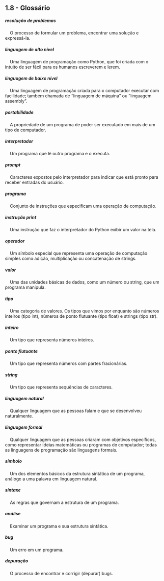 ## 1.8 - Glossário


##### resolução de problemas
&nbsp;&nbsp;&nbsp;&nbsp;O processo de formular um problema, encontrar uma solução e expressá-la.

##### linguagem de alto nível
&nbsp;&nbsp;&nbsp;&nbsp;Uma linguagem de programação como Python, que foi criada com o intuito de ser fácil para os humanos escreverem e lerem.

##### linguagem de baixo nível
&nbsp;&nbsp;&nbsp;&nbsp;Uma linguagem de programação criada para o computador executar com facilidade; também chamada de “linguagem de máquina” ou “linguagem assembly”.

##### portabilidade
&nbsp;&nbsp;&nbsp;&nbsp;A propriedade de um programa de poder ser executado em mais de um tipo de computador.

##### interpretador
&nbsp;&nbsp;&nbsp;&nbsp;Um programa que lê outro programa e o executa.

##### prompt
&nbsp;&nbsp;&nbsp;&nbsp;Caracteres expostos pelo interpretador para indicar que está pronto para receber entradas do usuário.

##### programa
&nbsp;&nbsp;&nbsp;&nbsp;Conjunto de instruções que especificam uma operação de computação.

##### instrução print
&nbsp;&nbsp;&nbsp;&nbsp;Uma instrução que faz o interpretador do Python exibir um valor na tela.

##### operador
&nbsp;&nbsp;&nbsp;&nbsp;Um símbolo especial que representa uma operação de computação simples como adição, multiplicação ou concatenação de strings.

##### valor
&nbsp;&nbsp;&nbsp;&nbsp;Uma das unidades básicas de dados, como um número ou string, que um programa manipula.

##### tipo
&nbsp;&nbsp;&nbsp;&nbsp;Uma categoria de valores. Os tipos que vimos por enquanto são números inteiros (tipo int), números de ponto flutuante (tipo float) e strings (tipo str).

##### inteiro
&nbsp;&nbsp;&nbsp;&nbsp;Um tipo que representa números inteiros.

##### ponto flutuante
&nbsp;&nbsp;&nbsp;&nbsp;Um tipo que representa números com partes fracionárias.

##### string
&nbsp;&nbsp;&nbsp;&nbsp;Um tipo que representa sequências de caracteres.

##### linguagem natural
&nbsp;&nbsp;&nbsp;&nbsp;Qualquer linguagem que as pessoas falam e que se desenvolveu naturalmente.

##### linguagem formal
&nbsp;&nbsp;&nbsp;&nbsp;Qualquer linguagem que as pessoas criaram com objetivos específicos, como representar ideias matemáticas ou programas de computador; todas as linguagens de programação são linguagens formais.

##### símbolo
&nbsp;&nbsp;&nbsp;&nbsp;Um dos elementos básicos da estrutura sintática de um programa, análogo a uma palavra em linguagem natural.

##### sintaxe
&nbsp;&nbsp;&nbsp;&nbsp;As regras que governam a estrutura de um programa.

##### análise
&nbsp;&nbsp;&nbsp;&nbsp;Examinar um programa e sua estrutura sintática.

##### bug
&nbsp;&nbsp;&nbsp;&nbsp;Um erro em um programa.

##### depuração
&nbsp;&nbsp;&nbsp;&nbsp;O processo de encontrar e corrigir (depurar) bugs.


